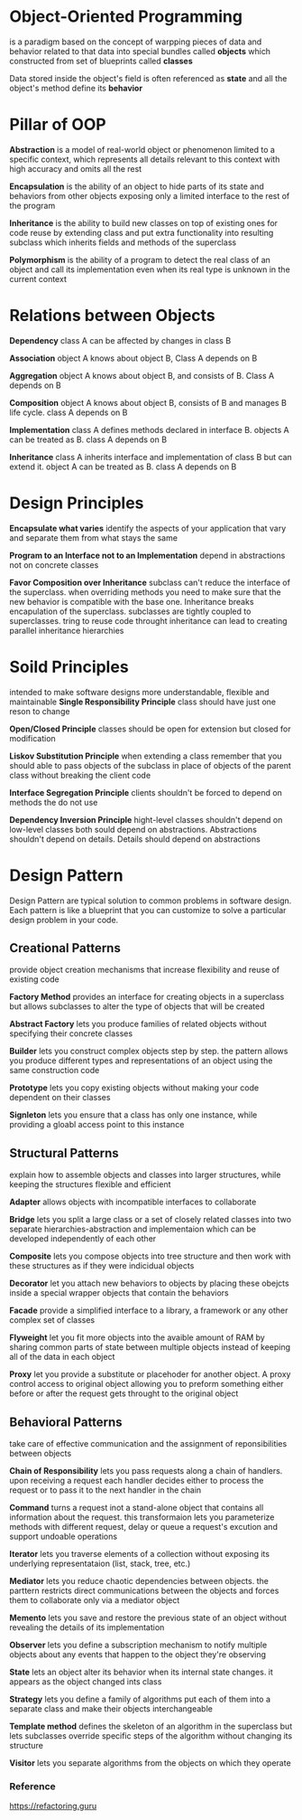 # **Object-Oriented Programming**
 is a paradigm based on the concept of warpping pieces of data and behavior related to that data into special bundles called **objects** which constructed from set of blueprints called **classes**

Data stored inside the object's field is often referenced as **state** and all the object's method define its **behavior**

# Pillar of OOP
**Abstraction** is a model of real-world object or phenomenon limited to a specific context, which represents all details relevant to this context with high accuracy and omits all the rest

**Encapsulation** is the ability of an object to hide parts of its state and behaviors from other objects exposing only a limited interface to the rest of the program

**Inheritance** is the ability to build new classes on top of existing ones for code reuse by extending class and put extra functionality into resulting subclass which inherits fields and methods of the superclass

**Polymorphism** is the ability of a program to detect the real class of an object and call its implementation even when its real type is unknown in the current context

# Relations between Objects
**Dependency** class A can be affected by changes in class B

**Association** object A knows about object B, Class A depends on B

**Aggregation** object A knows about object B, and consists of B. Class A depends on B

**Composition** object A knows about object B, consists of B and manages B life cycle. class A depends on B

**Implementation** class A defines methods declared in interface B. objects A can be treated as B. class A depends on B

**Inheritance** class A inherits interface and implementation of class B but can extend it. object A can be treated as B. class A depends on B

# Design Principles
**Encapsulate what varies** identify the aspects of your application that vary and separate them from what stays the same

**Program to an Interface not to an Implementation** depend in abstractions not on concrete classes

**Favor Composition over Inheritance** subclass can't reduce the interface of the superclass. when overriding methods you need to make sure that the new behavior is compatible with the base one. Inheritance breaks encapulation of the superclass. subclasses are tightly coupled to superclasses. tring to reuse code throught inheritance can lead to creating parallel inheritance hierarchies

# Soild Principles
intended to make software designs more understandable, flexible and maintainable 
**Single Responsibility Principle** class should have just one reson to change

**Open/Closed Principle** classes should be open for extension but closed for modification

**Liskov Substitution Principle** when extending a class remember that you should able to pass objects of the subclass in place of objects of the parent class without breaking the client code

**Interface Segregation Principle** clients shouldn't be forced to depend on methods the do not use

**Dependency Inversion Principle** hight-level classes shouldn't depend on low-level classes both sould depend on abstractions. Abstractions shouldn't depend on details. Details should depend on abstractions

# **Design Pattern**
Design Pattern are typical solution to common problems in software design.  Each pattern is like a blueprint that you can customize to solve a particular design problem in your code.

## Creational Patterns
provide object creation mechanisms that increase flexibility and reuse of existing code

**Factory Method** provides an interface for creating objects in a superclass but allows subclasses to alter the type of objects that will be created

**Abstract Factory** lets you produce families of related objects without specifying their concrete classes

**Builder** lets you construct complex objects step by step. the pattern allows you produce different types and representations of an object using the same construction code

**Prototype** lets you copy existing objects without making your code dependent on their classes

**Signleton** lets you ensure that a class has only one instance, while providing a gloabl access point to this instance

## Structural Patterns
explain how to assemble objects and classes into larger structures, while keeping the structures flexible and efficient

**Adapter** allows objects with incompatible interfaces to collaborate

**Bridge** lets you split a large class or a set of closely related classes into two separate hierarchies-abstraction and implementaion which can be developed independently of each other

**Composite** lets you compose objects into tree structure and then work with these structures as if they were indicidual objects

**Decorator** let you attach new behaviors to objects by placing these obejcts inside a special wrapper objects that contain the behaviors

**Facade** provide a simplified interface to a library, a framework or any other complex set of classes

**Flyweight** let you fit more objects into the avaible amount of RAM by sharing common parts of state between multiple objects instead of keeping all of the data in each object

**Proxy** let you provide a substitute or placehoder for another object. A proxy control access to original object allowing you to preform something either before or after the request gets throught to the original object

## Behavioral Patterns
take care of effective communication and the assignment of reponsibilities between objects

**Chain of Responsibility** lets you pass requests along a chain of handlers. upon receiving a request each handler decides either to process the request or to pass it to the next handler in the chain

**Command** turns a request inot a stand-alone object that contains all information about the request. this transformaion lets you parameterize methods with different request, delay or queue a request's excution and support undoable operations

**Iterator** lets you traverse elements of a collection without exposing its underlying representataion (list, stack, tree, etc.)

**Mediator** lets you reduce chaotic dependencies between objects. the parttern restricts direct communications between the objects and forces them to collaborate only via a mediator object

**Memento** lets you save and restore the previous state of an object without revealing the details of its implementation

**Observer** lets you define a subscription mechanism to notify multiple objects about any events that happen to the object they're observing

**State** lets an object alter its behavior when its internal state changes. it appears as the object changed ints class

**Strategy** lets you define a family of algorithms put each of them into a separate class and make their objects interchangeable

**Template method** defines the skeleton of an algorithm in the superclass but lets subclasses override specific steps of the algorithm without changing its structure

**Visitor** lets you separate algorithms from the objects on which they operate

### Reference
https://refactoring.guru